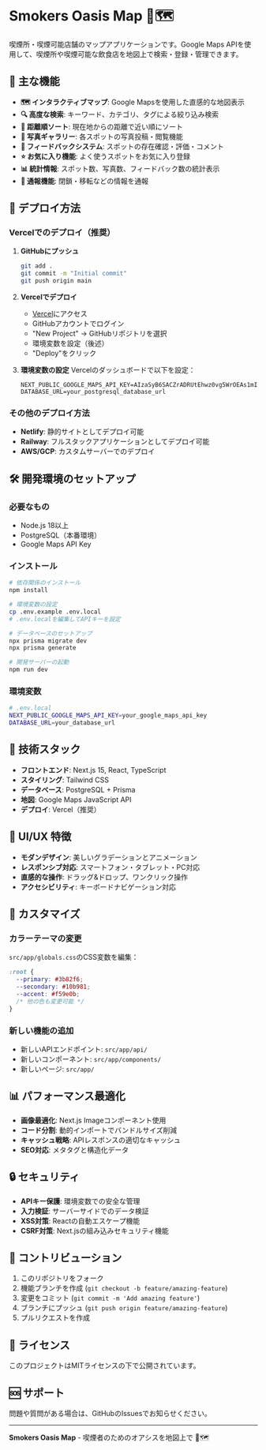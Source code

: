 # Smokers Oasis Map 🚬🗺️

喫煙所・喫煙可能店舗のマップアプリケーションです。Google Maps APIを使用して、喫煙所や喫煙可能な飲食店を地図上で検索・登録・管理できます。

## 🌟 主な機能

- **🗺️ インタラクティブマップ**: Google Mapsを使用した直感的な地図表示
- **🔍 高度な検索**: キーワード、カテゴリ、タグによる絞り込み検索
- **📍 距離順ソート**: 現在地からの距離で近い順にソート
- **📸 写真ギャラリー**: 各スポットの写真投稿・閲覧機能
- **💬 フィードバックシステム**: スポットの存在確認・評価・コメント
- **⭐ お気に入り機能**: よく使うスポットをお気に入り登録
- **📊 統計情報**: スポット数、写真数、フィードバック数の統計表示
- **🚨 通報機能**: 閉鎖・移転などの情報を通報

## 🚀 デプロイ方法

### Vercelでのデプロイ（推奨）

1. **GitHubにプッシュ**
   ```bash
   git add .
   git commit -m "Initial commit"
   git push origin main
   ```

2. **Vercelでデプロイ**
   - [Vercel](https://vercel.com)にアクセス
   - GitHubアカウントでログイン
   - "New Project" → GitHubリポジトリを選択
   - 環境変数を設定（後述）
   - "Deploy"をクリック

3. **環境変数の設定**
   Vercelのダッシュボードで以下を設定：
   ```
   NEXT_PUBLIC_GOOGLE_MAPS_API_KEY=AIzaSyB6SACZrADRUtEhwz0vg5WrOEAs1mIlSxc
   DATABASE_URL=your_postgresql_database_url
   ```

### その他のデプロイ方法

- **Netlify**: 静的サイトとしてデプロイ可能
- **Railway**: フルスタックアプリケーションとしてデプロイ可能
- **AWS/GCP**: カスタムサーバーでのデプロイ

## 🛠️ 開発環境のセットアップ

### 必要なもの
- Node.js 18以上
- PostgreSQL（本番環境）
- Google Maps API Key

### インストール
```bash
# 依存関係のインストール
npm install

# 環境変数の設定
cp .env.example .env.local
# .env.localを編集してAPIキーを設定

# データベースのセットアップ
npx prisma migrate dev
npx prisma generate

# 開発サーバーの起動
npm run dev
```

### 環境変数
```bash
# .env.local
NEXT_PUBLIC_GOOGLE_MAPS_API_KEY=your_google_maps_api_key
DATABASE_URL=your_database_url
```

## 📱 技術スタック

- **フロントエンド**: Next.js 15, React, TypeScript
- **スタイリング**: Tailwind CSS
- **データベース**: PostgreSQL + Prisma
- **地図**: Google Maps JavaScript API
- **デプロイ**: Vercel（推奨）

## 🎨 UI/UX 特徴

- **モダンデザイン**: 美しいグラデーションとアニメーション
- **レスポンシブ対応**: スマートフォン・タブレット・PC対応
- **直感的な操作**: ドラッグ&ドロップ、ワンクリック操作
- **アクセシビリティ**: キーボードナビゲーション対応

## 🔧 カスタマイズ

### カラーテーマの変更
`src/app/globals.css`のCSS変数を編集：
```css
:root {
  --primary: #3b82f6;
  --secondary: #10b981;
  --accent: #f59e0b;
  /* 他の色も変更可能 */
}
```

### 新しい機能の追加
- 新しいAPIエンドポイント: `src/app/api/`
- 新しいコンポーネント: `src/app/components/`
- 新しいページ: `src/app/`

## 📊 パフォーマンス最適化

- **画像最適化**: Next.js Imageコンポーネント使用
- **コード分割**: 動的インポートでバンドルサイズ削減
- **キャッシュ戦略**: APIレスポンスの適切なキャッシュ
- **SEO対応**: メタタグと構造化データ

## 🔒 セキュリティ

- **APIキー保護**: 環境変数での安全な管理
- **入力検証**: サーバーサイドでのデータ検証
- **XSS対策**: Reactの自動エスケープ機能
- **CSRF対策**: Next.jsの組み込みセキュリティ機能

## 🤝 コントリビューション

1. このリポジトリをフォーク
2. 機能ブランチを作成 (`git checkout -b feature/amazing-feature`)
3. 変更をコミット (`git commit -m 'Add amazing feature'`)
4. ブランチにプッシュ (`git push origin feature/amazing-feature`)
5. プルリクエストを作成

## 📄 ライセンス

このプロジェクトはMITライセンスの下で公開されています。

## 🆘 サポート

問題や質問がある場合は、GitHubのIssuesでお知らせください。

---

**Smokers Oasis Map** - 喫煙者のためのオアシスを地図上で 🚬🗺️

